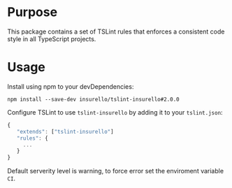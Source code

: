 # Purpose

This package contains a set of TSLint rules that enforces a consistent code style in all TypeScript projects.

# Usage

Install using npm to your devDependencies:

```
npm install --save-dev insurello/tslint-insurello#2.0.0
```

Configure TSLint to use `tslint-insurello` by adding it to your `tslint.json`:

```javascript
{
   "extends": ["tslint-insurello"]
   "rules": {
     ...
   }
}
```

Default serverity level is warning, to force error set the enviroment variable `CI`.
